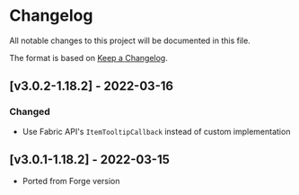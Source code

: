 # Changelog
All notable changes to this project will be documented in this file.

The format is based on [Keep a Changelog].

## [v3.0.2-1.18.2] - 2022-03-16
### Changed
- Use Fabric API's `ItemTooltipCallback` instead of custom implementation

## [v3.0.1-1.18.2] - 2022-03-15
- Ported from Forge version

[Keep a Changelog]: https://keepachangelog.com/en/1.0.0/
